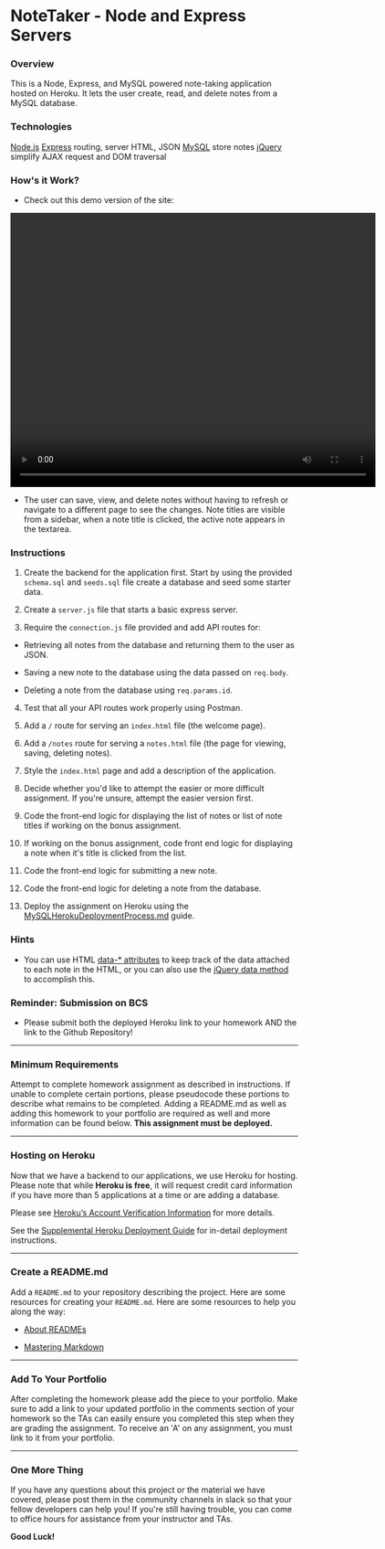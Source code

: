 # NoteTaker - Node and Express Servers

### Overview

This is a Node, Express, and MySQL powered note-taking application hosted on Heroku. It lets the user create, read, and delete notes from a MySQL database.

### Technologies

[Node.js]()
[Express]() routing, server HTML, JSON
[MySQL]() store notes
[jQuery]() simplify AJAX request and DOM traversal


### How's it Work?

* Check out this demo version of the site:

<video controls src="demo.mp4" width="640" height="480" alt="demo.mp4"></video>

* The user can save, view, and delete notes without having to refresh or navigate to a different page to see the changes. Note titles are visible from a sidebar, when a note title is clicked, the active note appears in the textarea.


### Instructions

1. Create the backend for the application first. Start by using the provided `schema.sql` and `seeds.sql` file create a database and seed some starter data.

2. Create a `server.js` file that starts a basic express server.

3. Require the `connection.js` file provided and add API routes for:

* Retrieving all notes from the database and returning them to the user as JSON.

* Saving a new note to the database using the data passed on `req.body`.

* Deleting a note from the database using `req.params.id`.

4. Test that all your API routes work properly using Postman.

5. Add a `/` route for serving an `index.html` file (the welcome page).

6. Add a `/notes` route for serving a `notes.html` file (the page for viewing, saving, deleting notes).

7. Style the `index.html` page and add a description of the application.

8. Decide whether you'd like to attempt the easier or more difficult assignment. If you're unsure, attempt the easier version first.

9. Code the front-end logic for displaying the list of notes or list of note titles if working on the bonus assignment.

10. If working on the bonus assignment, code front end logic for displaying a note when it's title is clicked from the list.

11. Code the front-end logic for submitting a new note.

12. Code the front-end logic for deleting a note from the database.

13. Deploy the assignment on Heroku using the [MySQLHerokuDeploymentProcess.md](../../03-Supplemental/MySQLHerokuDeploymentProcess.md) guide.

### Hints

* You can use HTML [data-* attributes](https://developer.mozilla.org/en-US/docs/Learn/HTML/Howto/Use_data_attributes) to keep track of the data attached to each note in the HTML, or you can also use the [jQuery data method](https://api.jquery.com/data/) to accomplish this.

### Reminder: Submission on BCS

* Please submit both the deployed Heroku link to your homework AND the link to the Github Repository!

- - -

### Minimum Requirements

Attempt to complete homework assignment as described in instructions. If unable to complete certain portions, please pseudocode these portions to describe what remains to be completed. Adding a README.md as well as adding this homework to your portfolio are required as well and more information can be found below. **This assignment must be deployed.**

- - -

### Hosting on Heroku

Now that we have a backend to our applications, we use Heroku for hosting. Please note that while **Heroku is free**, it will request credit card information if you have more than 5 applications at a time or are adding a database.

Please see [Heroku’s Account Verification Information](https://devcenter.heroku.com/articles/account-verification) for more details.

See the [Supplemental Heroku Deployment Guide](../../Supplemental/HerokuGuide.md) for in-detail deployment instructions.

- - -

### Create a README.md

Add a `README.md` to your repository describing the project. Here are some resources for creating your `README.md`. Here are some resources to help you along the way:

* [About READMEs](https://help.github.com/articles/about-readmes/)

* [Mastering Markdown](https://guides.github.com/features/mastering-markdown/)

- - -

### Add To Your Portfolio

After completing the homework please add the piece to your portfolio. Make sure to add a link to your updated portfolio in the comments section of your homework so the TAs can easily ensure you completed this step when they are grading the assignment. To receive an 'A' on any assignment, you must link to it from your portfolio.

- - -

### One More Thing

If you have any questions about this project or the material we have covered, please post them in the community channels in slack so that your fellow developers can help you! If you're still having trouble, you can come to office hours for assistance from your instructor and TAs.

**Good Luck!**

